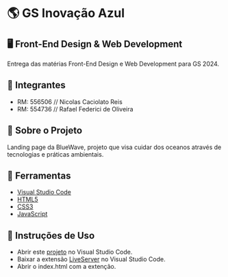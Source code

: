 # 🌎 GS Inovação Azul

## 🖥️ Front-End Design & Web Development

Entrega das matérias Front-End Design e Web Development para GS 2024.

## 👥 Integrantes

- RM: 556506 // Nicolas Caciolato Reis
- RM: 554736 // Rafael Federici de Oliveira

## 📕 Sobre o Projeto

Landing page da BlueWave, projeto que visa cuidar dos oceanos através de tecnologias e práticas ambientais.

## 🔨 Ferramentas

- [Visual Studio Code](https://code.visualstudio.com/docs)
- [HTML5](https://developer.mozilla.org/en-US/docs/Web/HTML)
- [CSS3](https://developer.mozilla.org/en-US/docs/Web/CSS)
- [JavaScript](https://developer.mozilla.org/en-US/docs/Web/JavaScript)


## 📒 Instruções de Uso

- Abrir este [projeto](https://github.com/yyRaffa/GS_FrontEnd-e-WebDevelopment.git) no Visual Studio Code.
- Baixar a extensão [LiveServer](https://marketplace.visualstudio.com/items?itemName=ritwickdey.LiveServer) no Visual Studio Code.
- Abrir o index.html com a extenção.